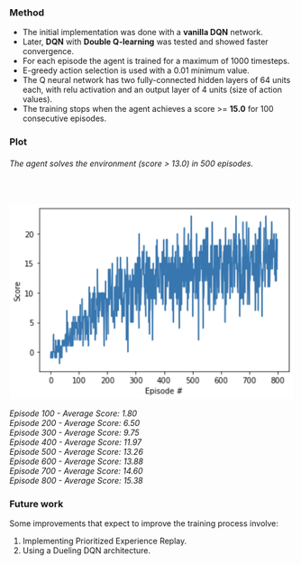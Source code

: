 ### Method

- The initial implementation was done with a <b>vanilla DQN</b> network.
- Later, <b>DQN</b> with <b>Double Q-learning</b> was tested and showed faster convergence.
- For each episode the agent is trained for a maximum of 1000 timesteps.
- E-greedy action selection is used with a 0.01 minimum value.
- The Q neural network has two fully-connected hidden layers of 64 units each, with relu activation and an output layer of 4 units (size of action values).
- The training stops when the agent achieves a score >= <b>15.0</b> for 100 consecutive episodes.

### Plot

###### The agent solves the environment (score > 13.0) in 500 episodes.
<br>

![plot](./plots/DDQN.png)

*Episode 100 - Average Score: 1.80* \
*Episode 200 - Average Score: 6.50* \
*Episode 300 - Average Score: 9.75* \
*Episode 400 - Average Score: 11.97* \
*Episode 500 - Average Score: 13.26* \
*Episode 600 - Average Score: 13.88* \
*Episode 700 - Average Score: 14.60* \
*Episode 800 - Average Score: 15.38*


### Future work
Some improvements that expect to improve the training process involve:
1. Implementing Prioritized Experience Replay.
2. Using a Dueling DQN architecture.
